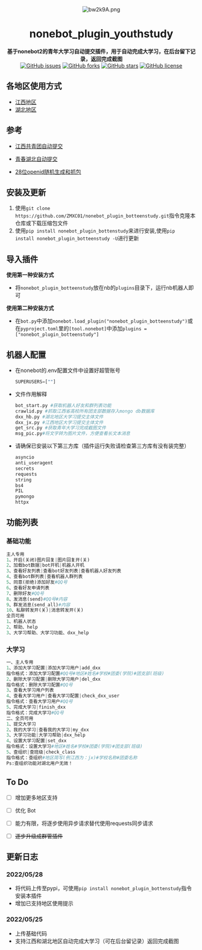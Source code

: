 <div align="center">
    <img src="https://s4.ax1x.com/2022/03/05/bw2k9A.png" alt="bw2k9A.png" border="0"/>
    <h1>nonebot_plugin_youthstudy</h1>
    <b>基于nonebot2的青年大学习自动提交插件，用于自动完成大学习，在后台留下记录，返回完成截图</b>
    <br/>
    <a href="https://github.com/ZMXC01/nonebot_plugin_botteenstudy/issues"><img alt="GitHub issues" src="https://img.shields.io/github/issues/ayanamiblhx/nonebot_plugin_youthstudy?style=flat-square"></a>
    <a href="https://github.com/ZMXC01/nonebot_plugin_botteenstudy/network"><img alt="GitHub forks" src="https://img.shields.io/github/forks/ZMXC01/nonebot_plugin_botteenstudy?style=flat-square"></a>
    <a href="https://github.com/ZMXC01/nonebot_plugin_botteenstudy/stargazers"><img alt="GitHub stars" src="https://img.shields.io/github/stars/ZMXC01/nonebot_plugin_botteenstudy?style=flat-square"></a>
    <a href="https://github.com/ZMXC01/nonebot_plugin_botteenstudy/blob/main/LICENSE"><img alt="GitHub license" src="https://img.shields.io/github/license/ZMXC01/nonebot_plugin_botteenstudy?style=flat-square"></a>
</div>


## 各地区使用方式

- [江西地区](./nonebot_plugin_botteenstudy/resource/江西地区.md)
- [湖北地区](./nonebot_plugin_botteenstudy/resource/湖北地区.md)

## 参考

- [江西共青团自动提交](https://github.com/XYZliang/JiangxiYouthStudyMaker)

- [青春湖北自动提交](https://github.com/Samueli924/TeenStudy)

- [28位openid随机生成和抓包](https://hellomango.gitee.io/mangoblog/2021/09/26/other/%E9%9D%92%E5%B9%B4%E5%A4%A7%E5%AD%A6%E4%B9%A0%E6%8A%93%E5%8C%85/)

##  安装及更新

1. 使用`git clone https://github.com/ZMXC01/nonebot_plugin_botteenstudy.git`指令克隆本仓库或下载压缩包文件
2. 使用`pip install nonebot_plugin_bottenstudy`来进行安装,使用`pip install nonebot_plugin_botteenstudy -U`进行更新

## 导入插件
**使用第一种安装方式**

- 将`nonebot_plugin_botteenstudy`放在nb的`plugins`目录下，运行nb机器人即可

**使用第二种安装方式**
- 在`bot.py`中添加`nonebot.load_plugin("nonebot_plugin_botteenstudy")`或在`pyproject.toml`里的`[tool.nonebot]`中添加`plugins = ["nonebot_plugin_botteenstudy"]`


## 机器人配置

- 在nonebot的.env配置文件中设置好超管账号

  ```py
  SUPERUSERS=[""]
  ```

- 文件作用解释

  ```py
  bot_start.py #获取机器人好友和群列表功能
  crawlid.py #抓取江西省高校所有团支部数据存入mongo db数据库
  dxx_hb.py #湖北地区大学习提交主体文件
  dxx_jx.py #江西地区大学习提交主体文件
  get_src.py #获取青年大学习完成截图文件
  msg_pic.py#将文字转为图片文件，方便查看长文本消息
  ```

  

- 请确保已安装以下第三方库（插件运行失败请检查第三方库有没有装完整）

  ```py
  asyncio 
  anti_useragent 
  secrets
  requests
  string
  bs4
  PIL
  pymongo
  httpx
  ```

  

## 功能列表

### 基础功能

```py
主人专用
1、开启(关闭)图片回复|图片回复开(关)
2、加载bot数据|bot开机|机器人开机
3、查看好友列表|查看bot好友列表|查看机器人好友列表
4、查看bot群列表|查看机器人群列表
5、同意(拒绝)添加好友#QQ号
6、查看好友申请列表
7、删除好友#QQ号
8、发消息(send)#QQ号#内容
9、群发消息(send_all)#内容
10、私聊转发开(关)|消息转发开(关)
全员可用
1、机器人状态
2、帮助、help
3、大学习帮助、大学习功能、dxx_help
```
### 大学习

```py
一、主人专用
1、添加大学习配置|添加大学习用户|add_dxx
指令格式：添加大学习配置#QQ号#地区#姓名#学校#团委(学院)#团支部(班级)
2、删除大学习配置|删除大学习用户|del_dxx
指令格式：删除大学习配置#QQ号
3、查看大学习用户列表
4、查看大学习用户|查看大学习配置|check_dxx_user
指令格式：查看大学习用户#QQ号
5、完成大学习|finish_dxx
指令格式：完成大学习#QQ号
二、全员可用
1、提交大学习
2、我的大学习|查看我的大学习|my_dxx
3、大学习功能|大学习帮助|dxx_help
4、设置大学习配置|set_dxx
指令格式：设置大学习#地区#姓名#学校#团委(学院)#团支部(班级)
5、查组织|查班级|check_class
指令格式：查组织#地区简写(例江西为：jx)#学校名称#团委名称
Ps:查组织功能对湖北用户无效！
```

## To Do

- [ ] 增加更多地区支持
- [ ] 优化 Bot
- [ ] 能力有限，将逐步使用异步请求替代使用requests同步请求
- [ ] ~~逐步升级成群管插件~~



## 更新日志

### 2022/05/28

- 将代码上传至pypi，可使用`pip install nonebot_plugin_bottenstudy`指令安装本插件
- 增加已支持地区使用提示
###  2022/05/25
- 上传基础代码
- 支持江西和湖北地区自动完成大学习（可在后台留记录）返回完成截图
